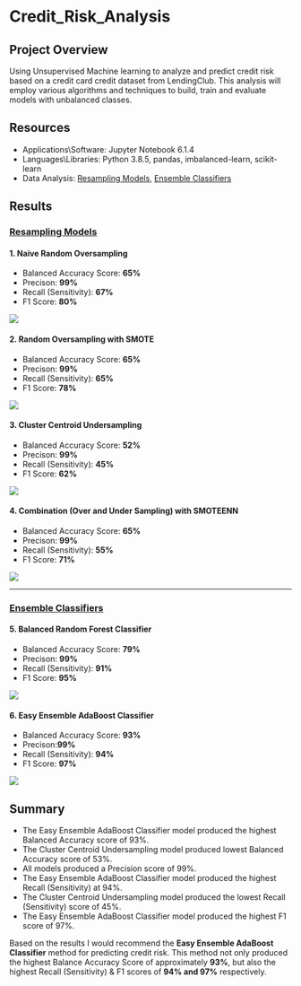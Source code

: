 # Credit_Risk_Analysis

## Project Overview

Using Unsupervised Machine learning to analyze and predict credit risk based on a credit card credit dataset from LendingClub. This analysis will employ various algorithms and techniques to build, train and evaluate models with unbalanced classes.

## Resources

- Applications\Software: Jupyter Notebook 6.1.4
- Languages\Libraries: Python 3.8.5, pandas, imbalanced-learn, scikit-learn
- Data Analysis: [Resampling Models](credit_risk_resampling.ipynb), [Ensemble Classifiers](credit_risk_ensemble.ipynb)

## Results
### [Resampling Models](credit_risk_resampling.ipynb)

#### 1. Naive Random Oversampling

- Balanced Accuracy Score: **65%**
- Precison: **99%**
- Recall (Sensitivity): **67%**
- F1 Score: **80%**

<img src="Resources/ROS.PNG"/>

#### 2. Random Oversampling with SMOTE

- Balanced Accuracy Score: **65%**
- Precison: **99%**
- Recall (Sensitivity): **65%**
- F1 Score: **78%**

<img src="Resources/ROS_smote.PNG"/>

#### 3. Cluster Centroid Undersampling

- Balanced Accuracy Score: **52%**
- Precison: **99%**
- Recall (Sensitivity): **45%**
- F1 Score: **62%**

<img src="Resources/CC_Undersampling.PNG"/>

#### 4. Combination (Over and Under Sampling) with SMOTEENN

- Balanced Accuracy Score: **65%**
- Precison: **99%**
- Recall (Sensitivity): **55%**
- F1 Score: **71%**

<img src="Resources/Combination_smoteen.PNG"/>

---

### [Ensemble Classifiers](credit_risk_ensemble.ipynb)

#### 5. Balanced Random Forest Classifier

- Balanced Accuracy Score: **79%** 
- Precison: **99%**
- Recall (Sensitivity): **91%**
- F1 Score: **95%**

<img src="Resources/BRF_Classifier.PNG"/>

#### 6. Easy Ensemble AdaBoost Classifier

- Balanced Accuracy Score: **93%**
- Precison:**99%**
- Recall (Sensitivity): **94%**
- F1 Score: **97%**

<img src="Resources/EEA_Classifier.PNG"/>

## Summary

- The Easy Ensemble AdaBoost Classifier model produced the highest Balanced Accuracy score of 93%.
- The Cluster Centroid Undersampling model produced lowest Balanced Accuracy score of 53%.
- All models produced a Precision score of 99%.
- The Easy Ensemble AdaBoost Classifier model produced the highest Recall (Sensitivity) at 94%.
- The Cluster Centroid Undersampling model produced the lowest Recall (Sensitivity) score of 45%.
- The Easy Ensemble AdaBoost Classifier model produced the highest F1 score of 97%.

Based on the results I would recommend the **Easy Ensemble AdaBoost Classifier** method for predicting credit risk. This method not only produced the highest Balance Accuracy Score of approximately **93%**, but also the highest Recall (Sensitivity) & F1 scores of **94% and 97%** respectively.

 
